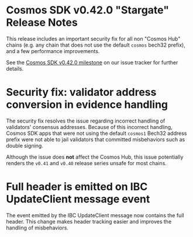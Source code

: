 # Cosmos SDK v0.42.0 "Stargate" Release Notes

This release includes an important security fix for all non "Cosmos Hub" chains (e.g. any chain that does not use the default `cosmos` bech32 prefix), and a few performance improvements.

See the [Cosmos SDK v0.42.0 milestone](https://github.com/cosmos/cosmos-sdk/milestone/42?closed=1) on our issue tracker for further details.

# Security fix: validator address conversion in evidence handling

The security fix resolves the issue regarding incorrect handling of validators' consensus addresses. Because of this incorrect handling, Cosmos SDK apps that were not using the default `cosmos1` Bech32 address prefix were not able to jail validators that committed misbehaviors such as double signing.

Although the issue does **not** affect the Cosmos Hub, this issue potentially renders the `v0.41` and `v0.40` release series unsafe for most chains. 

# Full header is emitted on IBC UpdateClient message event

The event emitted by the IBC UpdateClient message now contains the full header.
This change makes header tracking easier and improves the handling of misbehaviors.
